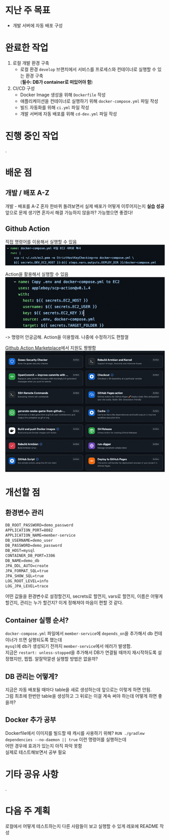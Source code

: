 # 지난 주 목표

- 개발 서버에 자동 배포 구성

# 완료한 작업

1. 로컬 개발 환경 구축
    - 로컬 환경 `develop` 브랜치에서 서비스를 프로세스와 컨테이너로 실행할 수 있는 환경 구축  
      (**필수: DB가 container로 떠있어야 함**)
2. CI/CD 구성
    - Docker Image 생성을 위해 `Dockerfile` 작성
    - 애플리케이션을 컨테이너로 실행하기 위해 `docker-compose.yml` 파일 작성
    - 빌드 자동화를 위해 `ci.yml` 파일 작성
    - 개발 서버에 자동 배포를 위해 `cd-dev.yml` 파일 작성

# 진행 중인 작업

.

# 배운 점

## 개발 / 배포 A-Z

개발 - 배포를 A-Z 혼자 한바퀴 돌려보면서 실제 배포가 어떻게 이루어지는지 **실습 성공**  
앞으로 문제 생기면 혼자서 해결 가능하지 않을까? 가능했으면 좋겠다!

## Github Action

직접 명령어를 이용해서 실행할 수 있음
![cd_by_command.png](../../9_images/cd_by_command.png)

Action을 활용해서 실행할 수 있음
![cd_by_actions.png](../../9_images/cd_by_actions.png)

-> 명령어 안궁금해. Action을 이용할래. 나중에 수정하기도 편할껄

[Github Action Marketplace](https://github.com/marketplace?type=actions)에서 지원도 짱짱함
![github_action_market.png](../../9_images/github_action_market.png)

# 개선할 점

## 환경변수 관리

``` text
DB_ROOT_PASSWORD=demo_password
APPLICATION_PORT=8082
APPLICATION_NAME=member-service
DB_USERNAME=demo_user
DB_PASSWORD=demo_password
DB_HOST=mysql
CONTAINER_DB_PORT=3306
DB_NAME=demo_db
JPA_DDL_AUTO=create
JPA_FORMAT_SQL=true
JPA_SHOW_SQL=true
LOG_ROOT_LEVEL=info
LOG_JPA_LEVEL=trace
```

어떤 값들을 환경변수로 설정할건지, secrets로 할껀지, vars로 할껀지, 이름은 어떻게 할건지, 관리는 누가 할건지?
이게 정해져야 마음이 편할 것 같다.

## Container 실행 순서?

`docker-compose.yml` 파일에서 `member-service`에 `depends_on`을 추가해서 db 컨테이너가 뜨면 실행되도록 했는데  
`mysql`에 db가 생성되기 전까지 `member-service`에서 에러가 발생함.  
지금은 `restart: unless-stopped`을 추가해서 DB가 연결될 때까지 재시작하도록 설정했지만, 찝찝.
알잘딱깔센 실행할 방법은 없을까?

## DB 관리는 어떻게?

지금은 자동 배포될 때마다 table을 새로 생성하는데 앞으로는 이렇게 하면 안됨.  
그럼 최초에 한번만 table을 생성하고 그 뒤로는 이걸 계속 써야 하는데 어떻게 하면 좋을까?

## Docker 추가 공부

Dockerfile에서 이미지를 빌드할 때 캐시를 사용하기 위해? `RUN ./gradlew dependencies --no-daemon || true` 이런 명령어를 실행하는데  
어떤 경우에 효과가 있는지 아직 파악 못함  
실제로 테스트해보면서 공부 필요

# 기타 공유 사항

.

# 다음 주 계획

로컬에서 어떻게 테스트하는지 다른 사람들이 보고 실행할 수 있게 레포에 README 작성
